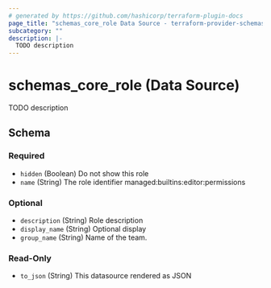 ```yaml
---
# generated by https://github.com/hashicorp/terraform-plugin-docs
page_title: "schemas_core_role Data Source - terraform-provider-schemas"
subcategory: ""
description: |-
  TODO description
---
```


# schemas_core_role (Data Source)

TODO description



<!-- schema generated by tfplugindocs -->
## Schema

### Required

- `hidden` (Boolean) Do not show this role
- `name` (String) The role identifier managed:builtins:editor:permissions

### Optional

- `description` (String) Role description
- `display_name` (String) Optional display
- `group_name` (String) Name of the team.

### Read-Only

- `to_json` (String) This datasource rendered as JSON


